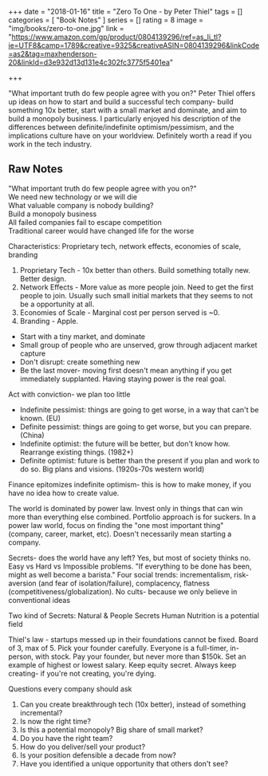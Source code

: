 +++
date = "2018-01-16"
title = "Zero To One - by Peter Thiel"
tags = []
categories = [
    "Book Notes"
]
series = []
rating = 8
image = "img/books/zero-to-one.jpg"
link = "https://www.amazon.com/gp/product/0804139296/ref=as_li_tl?ie=UTF8&camp=1789&creative=9325&creativeASIN=0804139296&linkCode=as2&tag=maxhenderson-20&linkId=d3e932d13d131e4c302fc3775f5401ea"

+++

"What important truth do few people agree with you on?" Peter Thiel offers up ideas on how to start and build a successful tech company- build something 10x better, start with a small market and dominate, and aim to build a monopoly business. I particularly enjoyed his description of the differences between definite/indefinite optimism/pessimism, and the implications culture have on your worldview. Definitely worth a read if you work in the tech industry.

<h2>Raw Notes</h2>

"What important truth do few people agree with you on?"<br>
We need new technology or we will die<br>
What valuable company is nobody building?<br>
Build a monopoly business<br>
All failed companies fail to escape competition<br>
Traditional career would have changed life for the worse

Characteristics: Proprietary tech, network effects, economies of scale, branding <br>
1. Proprietary Tech - 10x better than others. Build something totally new. Better design.<br> 
2. Network Effects - More value as more people join. Need to get the first people to join. Usually such small initial markets that they seems to not be a opportunity at all.<br>
3. Economies of Scale - Marginal cost per person served is ~0.<br> 
4. Branding - Apple.

- Start with a tiny market, and dominate
- Small group of people who are unserved, grow through adjacent market capture
- Don't disrupt: create something new
- Be the last mover- moving first doesn't mean anything if you get immediately supplanted. Having staying power is the real goal.

Act with conviction- we plan too little<br>
- Indefinite pessimist: things are going to get worse, in a way that can't be known. (EU)<br>
- Definite pessimist: things are going to get worse, but you can prepare. (China)<br>
- Indefinite optimist: the future will be better, but don't know how. Rearrange existing things. (1982+)<br>
- Definite optimist: future is better than the present if you plan and work to do so. Big plans and visions. (1920s-70s western world)

Finance epitomizes indefinite optimism- this is how to make money, if you have no idea how to create value. 

The world is dominated by power law. Invest only in things that can win more than everything else combined. Portfolio approach is for suckers. In a power law world, focus on finding the "one most important thing" (company, career, market, etc). Doesn't necessarily mean starting a company.

Secrets- does the world have any left? Yes, but most of society thinks no. Easy vs Hard vs Impossible problems. "If everything to be done has been, might as well become a barista." Four social trends: incrementalism, risk-aversion (and fear of isolation/failure), complacency, flatness (competitiveness/globalization). No cults- because we only believe in conventional ideas

Two kind of Secrets: Natural & People Secrets
Human Nutrition is a potential field

Thiel's law - startups messed up in their foundations cannot be fixed.
Board of 3, max of 5. Pick your founder carefully.
Everyone is a full-timer, in-person, with stock.
Pay your founder, but never more than $150k. Set an example of highest or lowest salary. Keep equity secret. Always keep creating- if you're not creating, you're dying.

Questions every company should ask<br>
1. Can you create breakthrough tech (10x better), instead of something incremental?<br>
2. Is now the right time?<br>
3. Is this a potential monopoly? Big share of small market?<br>
4. Do you have the right team?<br>
5. How do you deliver/sell your product?<br>
6. Is your position defensible a decade from now?<br>
7. Have you identified a unique opportunity that others don't see?
